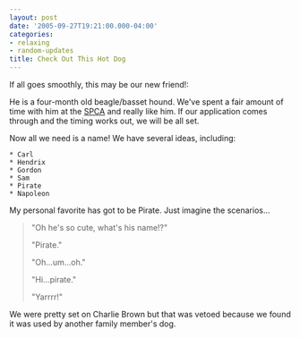 ```yaml
---
layout: post
date: '2005-09-27T19:21:00.000-04:00'
categories:
- relaxing
- random-updates
title: Check Out This Hot Dog
---
```


If all goes smoothly, this may be our new friend!:


He is a four-month old beagle/basset hound. We've spent a fair amount of time with him at the [SPCA](http://www.spcawake.org) and really like him. If our application comes through and the timing works out, we will be all set.

Now all we need is a name! We have several ideas, including:

	* Carl
	* Hendrix
	* Gordon
	* Sam
	* Pirate
	* Napoleon

My personal favorite has got to be Pirate. Just imagine the scenarios...

> "Oh he's so cute, what's his name!?"
> 
> "Pirate."
> 
> "Oh...um...oh."
> 
> "Hi...pirate."
> 
> "Yarrrr!"

We were pretty set on Charlie Brown but that was vetoed because we found it was used by another family member's dog.